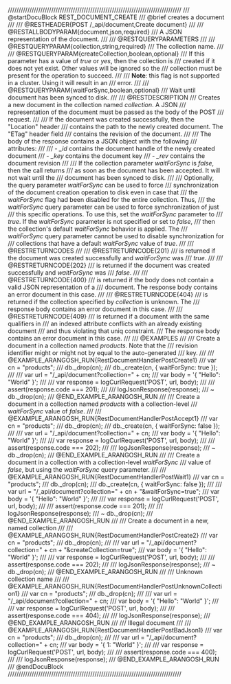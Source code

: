 ////////////////////////////////////////////////////////////////////////////////
/// @startDocuBlock REST_DOCUMENT_CREATE
/// @brief creates a document
///
/// @RESTHEADER{POST /_api/document,Create document}
///
/// @RESTALLBODYPARAM{document,json,required}
/// A JSON representation of the document.
///
/// @RESTQUERYPARAMETERS
///
/// @RESTQUERYPARAM{collection,string,required}
/// The collection name.
///
/// @RESTQUERYPARAM{createCollection,boolean,optional}
/// If this parameter has a value of *true* or *yes*, then the collection is
/// created if it does not yet exist. Other values will be ignored so the
/// collection must be present for the operation to succeed.
///
/// **Note**: this flag is not supported in a cluster. Using it will result in an
/// error.
///
/// @RESTQUERYPARAM{waitForSync,boolean,optional}
/// Wait until document has been synced to disk.
///
/// @RESTDESCRIPTION
/// Creates a new document in the collection named *collection*.  A JSON
/// representation of the document must be passed as the body of the POST
/// request.
///
/// If the document was created successfully, then the "Location" header
/// contains the path to the newly created document. The "ETag" header field
/// contains the revision of the document.
///
/// The body of the response contains a JSON object with the following
/// attributes:
///
/// - *_id* contains the document handle of the newly created document
/// - *_key* contains the document key
/// - *_rev* contains the document revision
///
/// If the collection parameter *waitForSync* is *false*, then the call returns
/// as soon as the document has been accepted. It will not wait until the
/// document has been synced to disk.
///
/// Optionally, the query parameter *waitForSync* can be used to force
/// synchronization of the document creation operation to disk even in case that
/// the *waitForSync* flag had been disabled for the entire collection.  Thus,
/// the *waitForSync* query parameter can be used to force synchronization of just
/// this specific operations. To use this, set the *waitForSync* parameter to
/// *true*. If the *waitForSync* parameter is not specified or set to *false*,
/// then the collection's default *waitForSync* behavior is applied. The
/// *waitForSync* query parameter cannot be used to disable synchronization for
/// collections that have a default *waitForSync* value of *true*.
///
/// @RESTRETURNCODES
///
/// @RESTRETURNCODE{201}
/// is returned if the document was created successfully and *waitForSync* was
/// *true*.
///
/// @RESTRETURNCODE{202}
/// is returned if the document was created successfully and *waitForSync* was
/// *false*.
///
/// @RESTRETURNCODE{400}
/// is returned if the body does not contain a valid JSON representation of a
/// document. The response body contains an error document in this case.
///
/// @RESTRETURNCODE{404}
/// is returned if the collection specified by *collection* is unknown.  The
/// response body contains an error document in this case.
///
/// @RESTRETURNCODE{409}
/// is returned if a document with the same qualifiers in
/// an indexed attribute conflicts with an already existing document
/// and thus violating that uniq constraint.
/// The response body contains an error document in this case.
///
/// @EXAMPLES
///
/// Create a document in a collection named *products*. Note that the
/// revision identifier might or might not by equal to the auto-generated
/// key.
///
/// @EXAMPLE_ARANGOSH_RUN{RestDocumentHandlerPostCreate1}
///     var cn = "products";
///     db._drop(cn);
///     db._create(cn, { waitForSync: true });
///
///     var url = "/_api/document?collection=" + cn;
///     var body = '{ "Hello": "World" }';
///
///     var response = logCurlRequest('POST', url, body);
///
///     assert(response.code === 201);
///
///     logJsonResponse(response);
///   ~ db._drop(cn);
/// @END_EXAMPLE_ARANGOSH_RUN
///
/// Create a document in a collection named *products* with a collection-level
/// *waitForSync* value of *false*.
///
/// @EXAMPLE_ARANGOSH_RUN{RestDocumentHandlerPostAccept1}
///     var cn = "products";
///     db._drop(cn);
///     db._create(cn, { waitForSync: false });
///
///     var url = "/_api/document?collection=" + cn;
///     var body = '{ "Hello": "World" }';
///
///     var response = logCurlRequest('POST', url, body);
///
///     assert(response.code === 202);
///
///     logJsonResponse(response);
///   ~ db._drop(cn);
/// @END_EXAMPLE_ARANGOSH_RUN
///
/// Create a document in a collection with a collection-level *waitForSync*
/// value of *false*, but using the *waitForSync* query parameter.
///
/// @EXAMPLE_ARANGOSH_RUN{RestDocumentHandlerPostWait1}
///     var cn = "products";
///     db._drop(cn);
///     db._create(cn, { waitForSync: false });
///
///     var url = "/_api/document?collection=" + cn + "&waitForSync=true";
///     var body = '{ "Hello": "World" }';
///
///     var response = logCurlRequest('POST', url, body);
///
///     assert(response.code === 201);
///
///     logJsonResponse(response);
///   ~ db._drop(cn);
/// @END_EXAMPLE_ARANGOSH_RUN
///
/// Create a document in a new, named collection
///
/// @EXAMPLE_ARANGOSH_RUN{RestDocumentHandlerPostCreate2}
///     var cn = "products";
///     db._drop(cn);
///
///     var url = "/_api/document?collection=" + cn + "&createCollection=true";
///     var body = '{ "Hello": "World" }';
///
///     var response = logCurlRequest('POST', url, body);
///
///     assert(response.code === 202);
///
///     logJsonResponse(response);
///   ~ db._drop(cn);
/// @END_EXAMPLE_ARANGOSH_RUN
///
/// Unknown collection name
///
/// @EXAMPLE_ARANGOSH_RUN{RestDocumentHandlerPostUnknownCollection1}
///     var cn = "products";
///     db._drop(cn);
///
///     var url = "/_api/document?collection=" + cn;
///     var body = '{ "Hello": "World" }';
///
///     var response = logCurlRequest('POST', url, body);
///
///     assert(response.code === 404);
///
///     logJsonResponse(response);
/// @END_EXAMPLE_ARANGOSH_RUN
///
/// Illegal document
///
/// @EXAMPLE_ARANGOSH_RUN{RestDocumentHandlerPostBadJson1}
///     var cn = "products";
///     db._drop(cn);
///
///     var url = "/_api/document?collection=" + cn;
///     var body = '{ 1: "World" }';
///
///     var response = logCurlRequest('POST', url, body);
///
///     assert(response.code === 400);
///
///     logJsonResponse(response);
/// @END_EXAMPLE_ARANGOSH_RUN
/// @endDocuBlock
////////////////////////////////////////////////////////////////////////////////

